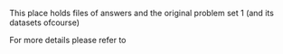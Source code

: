 This place holds files of answers and the original problem set 1 (and its datasets ofcourse)

For more details please refer to 
